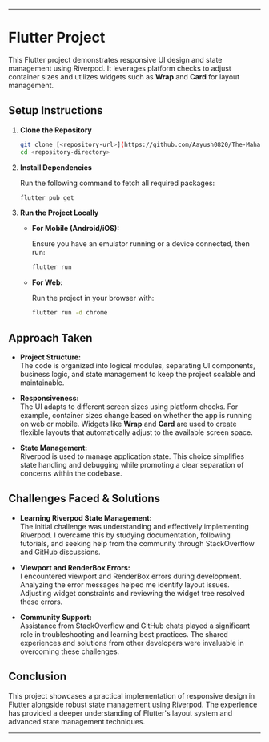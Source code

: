 
---

# Flutter Project

This Flutter project demonstrates responsive UI design and state management using Riverpod. It leverages platform checks to adjust container sizes and utilizes widgets such as **Wrap** and **Card** for layout management.

## Setup Instructions

1. **Clone the Repository**

   ```bash
   git clone [<repository-url>](https://github.com/Aayush0820/The-Mahakali-Group-Assignment.git)
   cd <repository-directory>
   ```

2. **Install Dependencies**

   Run the following command to fetch all required packages:

   ```bash
   flutter pub get
   ```

3. **Run the Project Locally**

    - **For Mobile (Android/iOS):**

      Ensure you have an emulator running or a device connected, then run:

      ```bash
      flutter run
      ```

    - **For Web:**

      Run the project in your browser with:

      ```bash
      flutter run -d chrome
      ```

## Approach Taken

- **Project Structure:**  
  The code is organized into logical modules, separating UI components, business logic, and state management to keep the project scalable and maintainable.

- **Responsiveness:**  
  The UI adapts to different screen sizes using platform checks. For example, container sizes change based on whether the app is running on web or mobile. Widgets like **Wrap** and **Card** are used to create flexible layouts that automatically adjust to the available screen space.

- **State Management:**  
  Riverpod is used to manage application state. This choice simplifies state handling and debugging while promoting a clear separation of concerns within the codebase.

## Challenges Faced & Solutions

- **Learning Riverpod State Management:**  
  The initial challenge was understanding and effectively implementing Riverpod. I overcame this by studying documentation, following tutorials, and seeking help from the community through StackOverflow and GitHub discussions.

- **Viewport and RenderBox Errors:**  
  I encountered viewport and RenderBox errors during development. Analyzing the error messages helped me identify layout issues. Adjusting widget constraints and reviewing the widget tree resolved these errors.

- **Community Support:**  
  Assistance from StackOverflow and GitHub chats played a significant role in troubleshooting and learning best practices. The shared experiences and solutions from other developers were invaluable in overcoming these challenges.

## Conclusion

This project showcases a practical implementation of responsive design in Flutter alongside robust state management using Riverpod. The experience has provided a deeper understanding of Flutter's layout system and advanced state management techniques.

---
